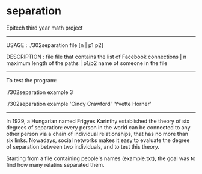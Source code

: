 # separation

Epitech third year math project

---------------------------------------------------------------------

USAGE : ./302separation file [n | p1 p2]

DESCRIPTION : file file that contains the list of Facebook connections | n maximum length of the paths | p1/p2 name of someone in the file

---------------------------------------------------------------------

To test the program:

./302separation example 3

./302separation example 'Cindy Crawford' 'Yvette Horner'

---------------------------------------------------------------------

In 1929, a Hungarian named Frigyes Karinthy established the theory of 
six degrees of separation: every person in the world can be connected 
to any other person via a chain of individual relationships, that has 
no more than six links. Nowadays, social networks makes it easy to 
evaluate the degree of separation between two individuals, and to 
test this theory.

Starting from a file containing people's names (example.txt), the 
goal was to find how many relatins separated them.
